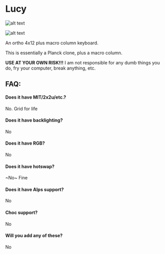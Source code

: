 # Lucy
![alt text](https://github.com/therick0996/lucy/blob/master/01_pcb.png)

![alt text](https://github.com/therick0996/lucy/blob/master/02_plate_a.png)

An ortho 4x12 plus macro column keyboard.

This is essentially a Planck clone, plus a macro column.

**USE AT YOUR OWN RISK!!!** I am not responsible for any dumb things you do, fry your computer, break anything, etc.

## FAQ:
#### Does it have MIT/2x2u/etc.? 
No. Grid for life

#### Does it have backlighting?
No

#### Does it have RGB?
No

#### Does it have hotswap?
~No~ Fine

#### Does it have Alps support?
No

#### Choc support?
No

#### Will you add any of these?
No